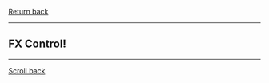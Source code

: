 [Return back](../scripting_mods.md#Scripting-Mods)

----
## FX Control!



----
[Scroll back](#FX-Control!)